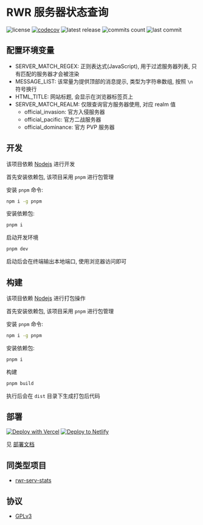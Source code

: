 # RWR 服务器状态查询

![license](https://badgen.net/github/license/Kreedzt/rwr-server-stats)
[![codecov](https://codecov.io/gh/Kreedzt/rwr-server-stats/branch/master/graph/badge.svg?token=OLK64A6MAM)](https://codecov.io/gh/Kreedzt/rwr-server-stats)
![latest release](https://badgen.net/github/release/Kreedzt/rwr-server-stats)
![commits count](https://badgen.net/github/commits/Kreedzt/rwr-server-stats)
![last commit](https://badgen.net/github/last-commit/Kreedzt/rwr-server-stats)

## 配置环境变量

- SERVER_MATCH_REGEX: 正则表达式(JavaScript), 用于过滤服务器列表, 只有匹配的服务器才会被渲染
- MESSAGE_LIST: 该常量为提供顶部的消息提示, 类型为字符串数组, 按照 `\n` 符号换行
- HTML_TITLE: 网站标题, 会显示在浏览器标签页上
- SERVER_MATCH_REALM: 仅限查询官方服务器使用, 对应 realm 值
  + official_invasion: 官方入侵服务器
  + official_pacific: 官方二战服务器
  + official_dominance: 官方 PVP 服务器

## 开发

该项目依赖 [Nodejs](https://nodejs.org/en/) 进行开发

首先安装依赖包, 该项目采用 `pnpm` 进行包管理

安装 `pnpm` 命令:

```sh
npm i -g pnpm
```

安装依赖包:

```sh
pnpm i
```

启动开发环境

```sh
pnpm dev
```

启动后会在终端输出本地端口, 使用浏览器访问即可

## 构建

该项目依赖 [Nodejs](https://nodejs.org/en/) 进行打包操作

首先安装依赖包, 该项目采用 `pnpm` 进行包管理

安装 `pnpm` 命令:

```sh
npm i -g pnpm
```

安装依赖包:

```sh
pnpm i
```

构建

```sh
pnpm build
```

执行后会在 `dist` 目录下生成打包后代码

## 部署

[![Deploy with Vercel](https://vercel.com/button)](https://vercel.com/new/clone?repository-url=https%3A%2F%2Fgithub.com%2FKreedzt%2Frwr-server-stats&env=MESSAGE_LIST,SERVER_MATCH_REGEX,HTML_TITLE,SERVER_MATCH_REALM&envDescription=SERVER_MATCH_REGEX%3A%20%E4%B8%BA%E6%AD%A3%E5%88%99%E8%A1%A8%E8%BE%BE%E5%BC%8F(JavaScript)%2C%20%E5%8F%AA%E6%9C%89%E5%8C%B9%E9%85%8D%E7%9A%84%E6%9C%8D%E5%8A%A1%E5%99%A8%E6%89%8D%E4%BC%9A%E8%A2%AB%E6%B8%B2%E6%9F%93&envLink=https%3A%2F%2Fgithub.com%2FKreedzt%2Frwr-server-stats%2Fblob%2Fmaster%2FREADME.md%23%25E9%2585%258D%25E7%25BD%25AE%25E7%258E%25AF%25E5%25A2%2583%25E5%258F%2598%25E9%2587%258F&project-name=rwr-server-stats&repository-name=rwr-server-stats)
[![Deploy to Netlify](https://www.netlify.com/img/deploy/button.svg)](https://app.netlify.com/start/deploy?repository=https://github.com/Kreedzt/rwr-server-stats)

见 [部署文档](https://github.com/Kreedzt/rwr-server-stats/blob/master/DEPLOYMENT.md)

## 同类型项目

- [rwr-serv-stats](https://github.com/frg2089/rwr-serv-stats)

## 协议

- [GPLv3](https://opensource.org/licenses/GPL-3.0)

